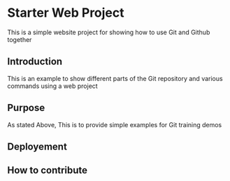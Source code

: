 # Starter Web Project

This is a simple website project for showing how to use Git and Github together

## Introduction
This is an example to show different parts of the Git repository and various commands using a web project
## Purpose
As stated Above, This is to provide simple examples for Git training demos
## Deployement
## How to contribute